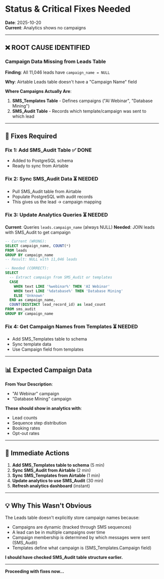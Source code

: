 # Status & Critical Fixes Needed

**Date**: 2025-10-20  
**Current**: Analytics shows no campaigns

---

## ❌ **ROOT CAUSE IDENTIFIED**

### Campaign Data Missing from Leads Table

**Finding**: All 11,046 leads have `campaign_name = NULL`

**Why**: Airtable Leads table doesn't have a "Campaign Name" field

**Where Campaigns Actually Are**:
1. **SMS_Templates Table** - Defines campaigns ("AI Webinar", "Database Mining")
2. **SMS_Audit Table** - Records which template/campaign was sent to which lead

---

## 🔧 **Fixes Required**

### Fix 1: Add SMS_Audit Table ✅ DONE
- Added to PostgreSQL schema
- Ready to sync from Airtable

### Fix 2: Sync SMS_Audit Data ⏳ NEEDED
- Pull SMS_Audit table from Airtable
- Populate PostgreSQL with audit records
- This gives us the lead → campaign mapping

### Fix 3: Update Analytics Queries ⏳ NEEDED
**Current**: Queries `leads.campaign_name` (always NULL)
**Needed**: JOIN leads with SMS_Audit to get campaign

```sql
-- Current (WRONG):
SELECT campaign_name, COUNT(*) 
FROM leads 
GROUP BY campaign_name
-- Result: NULL with 11,046 leads

-- Needed (CORRECT):
SELECT 
  -- Extract campaign from SMS_Audit or templates
  CASE 
    WHEN text LIKE '%webinar%' THEN 'AI Webinar'
    WHEN text LIKE '%database%' THEN 'Database Mining'
    ELSE 'Unknown'
  END as campaign_name,
  COUNT(DISTINCT lead_record_id) as lead_count
FROM sms_audit
GROUP BY campaign_name
```

### Fix 4: Get Campaign Names from Templates ⏳ NEEDED
- Add SMS_Templates table to schema
- Sync template data
- Use Campaign field from templates

---

## 📊 Expected Campaign Data

**From Your Description**:
- "AI Webinar" campaign
- "Database Mining" campaign

**These should show in analytics with**:
- Lead counts
- Sequence step distribution
- Booking rates
- Opt-out rates

---

## 🎯 Immediate Actions

1. **Add SMS_Templates table to schema** (5 min)
2. **Sync SMS_Audit from Airtable** (2 min)
3. **Sync SMS_Templates from Airtable** (1 min)
4. **Update analytics to use SMS_Audit** (30 min)
5. **Refresh analytics dashboard** (instant)

---

## 💡 Why This Wasn't Obvious

The Leads table doesn't explicitly store campaign names because:
- Campaigns are dynamic (tracked through SMS sequences)
- A lead can be in multiple campaigns over time
- Campaign membership is determined by which messages were sent (SMS_Audit)
- Templates define what campaign is (SMS_Templates.Campaign field)

**I should have checked SMS_Audit table structure earlier.**

---

**Proceeding with fixes now...**



